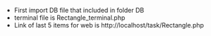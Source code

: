 - First import DB file that included in folder DB
- terminal file is Rectangle_terminal.php 
- Link of last 5 items for web is http://localhost/task/Rectangle.php
